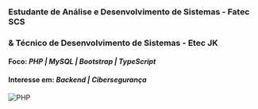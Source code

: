 ### Estudante de Análise e Desenvolvimento de Sistemas - Fatec SCS 
### & Técnico de Desenvolvimento de Sistemas - Etec JK


#### Foco: *PHP | MySQL | Bootstrap | TypeScript*
#### Interesse em: *Backend | Cibersegurança*

![PHP](/img/php)

